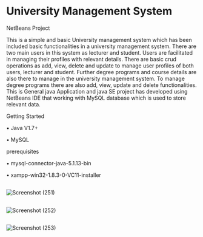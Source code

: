 # University Management System
NetBeans Project

This is a simple and basic University management system which has been included basic functionalities in a university management system. 
There are two main users in this system as lecturer and student. 
Users are facilitated in managing their profiles with relevant details. 
There are basic crud operations as add, view, delete and update to manage user profiles of both users, lecturer and student.
Further degree programs and course details are also there to manage in the university management system.
To manage degree programs there are also add, view, update and delete functionalities.
This is General java Application and java SE project has developed using NetBeans IDE that working with MySQL database which is used to store relevant data.  

Getting Started 

  • Java V1.7+ 
  
  • MySQL
  
prerequisites 

  • mysql-connector-java-5.1.13-bin 
  
  • xampp-win32-1.8.3-0-VC11-installer
  
##
![Screenshot (251)](https://user-images.githubusercontent.com/36602031/125169828-8f131280-e1c9-11eb-87c4-9fad412d1384.png)

##
![Screenshot (252)](https://user-images.githubusercontent.com/36602031/125169739-29268b00-e1c9-11eb-9f48-149a49399298.png)

##
![Screenshot (253)](https://user-images.githubusercontent.com/36602031/125169749-35124d00-e1c9-11eb-87c5-40cd99fc58e0.png)
